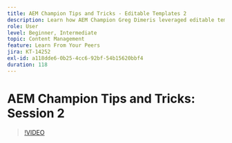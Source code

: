 ```yaml
---
title: AEM Champion Tips and Tricks - Editable Templates 2
description: Learn how AEM Champion Greg Dimeris leveraged editable templates in AEM Sites. Review these quick tips and then give them a try in your instance today.
role: User
level: Beginner, Intermediate
topic: Content Management
feature: Learn From Your Peers
jira: KT-14252
exl-id: a118dde6-0b25-4cc6-92bf-54b15620bbf4
duration: 118
---
```

# AEM Champion Tips and Tricks: Session 2

>[!VIDEO](https://video.tv.adobe.com/v/3409427?quality=12&learn=on)
